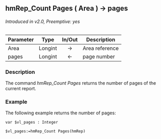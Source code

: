 ## hmRep_Count Pages ( Area ) → pages
###### Introduced in v2.0, Preemptive: yes

|Parameter|Type|In/Out|Description
|---|---|:---:|---
|Area|Longint|→|Area reference
|pages|Longint|←|page number

### Description
The command *hmRep_Count Pages* returns the number of pages of the current report.

### Example
The following example returns the number of pages:

```4d
var $vl_pages : Integer

$vl_pages:=hmRep_Count Pages(hmRep)
```
